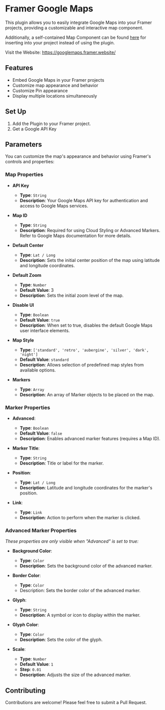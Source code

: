 # Framer Google Maps

This plugin allows you to easily integrate Google Maps into your Framer projects, providing a customizable and interactive map component.

Additionally, a self-contained Map Component can be found [here](https://framer.com/m/Google-Maps-NnO8.js@OHCy443GYQtbIR7Lw2EU) for inserting into your project instead of using the plugin.

Visit the Website: https://googlemaps.framer.website/

## Features

- Embed Google Maps in your Framer projects
- Customize map appearance and behavior
- Customize Pin appearance
- Display multiple locations simultaneously

## Set Up

1. Add the Plugin to your Framer project.
2. Get a Google API Key

## Parameters

You can customize the map's appearance and behavior using Framer's controls and properties:

### Map Properties

- **API Key**
    - **Type**: `String`
    - **Description**: Your Google Maps API key for authentication and access to Google Maps services.

- **Map ID**
    - **Type**: `String`
    - **Description**: Required for using Cloud Styling or Advanced Markers. Refer to Google Maps documentation for more details.

- **Default Center**
    - **Type**: `Lat / Long`
    - **Description**: Sets the initial center position of the map using latitude and longitude coordinates.

- **Default Zoom**
    - **Type**: `Number`
    - **Default Value**: 3
    - **Description**: Sets the initial zoom level of the map.

- **Disable UI**
    - **Type**: `Boolean`
    - **Default Value**: `true`
    - **Description**: When set to true, disables the default Google Maps user interface elements.

- **Map Style**
    - **Type**: `['standard', 'retro', 'aubergine', 'silver', 'dark', 'night']`
    - **Default Value**: `standard`
    - **Description**: Allows selection of predefined map styles from available options.

- **Markers**
    - **Type**: `Array`
    - **Description**: An array of Marker objects to be placed on the map.

### Marker Properties

- **Advanced**:
  - **Type**: `Boolean`
  - **Default Value**: `false`
  - **Description**: Enables advanced marker features (requires a Map ID).

- **Marker Title**:
  - **Type**: `String`
  - **Description**: Title or label for the marker.

- **Position**:
  - **Type**: `Lat / Long`
  - **Description**: Latitude and longitude coordinates for the marker's position.

- **Link**:
  - **Type**: `Link`
  - **Description**: Action to perform when the marker is clicked.

### Advanced Marker Properties

*These properties are only visible when "Advanced" is set to true:*

- **Background Color**:
  - **Type**: `Color`
  - **Description**: Sets the background color of the advanced marker.

- **Border Color**:
  - **Type**: `Color`
  - Description: Sets the border color of the advanced marker.

- **Glyph**:
  - **Type**: `String`
  - **Description**: A symbol or icon to display within the marker.

- **Glyph Color**:
  - **Type**: `Color`
  - **Description**: Sets the color of the glyph.

- **Scale**:
  - **Type**: `Number`
  - **Default Value**: `1`
  - **Step**: `0.01`
  - **Description**: Adjusts the size of the advanced marker.


## Contributing

Contributions are welcome! Please feel free to submit a Pull Request.
